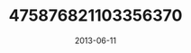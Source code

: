 ---
title: "475876821103356370"
cover: "2013-06-11 21.09.19 475876821103356370_46248401"
photo: "2013-06-11 21.09.19 475876821103356370_46248401"
date: "2013-06-11"
type: "photo"
---